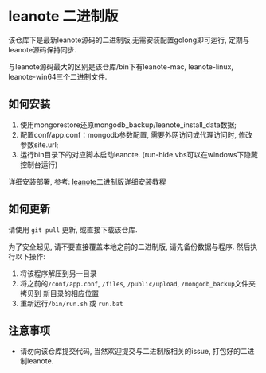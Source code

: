 # leanote 二进制版

该仓库下是最新leanote源码的二进制版,无需安装配置golong即可运行, 定期与leanote源码保持同步.

与leanote源码最大的区别是该仓库/bin下有leanote-mac, leanote-linux, leanote-win64三个二进制文件. 

## 如何安装
1. 使用mongorestore还原mongodb_backup/leanote_install_data数据;
2. 配置conf/app.conf：mongodb参数配置, 需要外网访问或代理访问时, 修改参数site.url;
3. 运行bin目录下的对应脚本启动leanote. (run-hide.vbs可以在windows下隐藏控制台运行)

详细安装部署, 参考: [leanote二进制版详细安装教程](https://github.com/leanote/leanote/wiki/leanote%E4%BA%8C%E8%BF%9B%E5%88%B6%E7%89%88%E8%AF%A6%E7%BB%86%E5%AE%89%E8%A3%85%E6%95%99%E7%A8%8B)

## 如何更新

请使用 `git pull` 更新, 或直接下载该仓库. 

为了安全起见, 请不要直接覆盖本地之前的二进制版, 请先备份数据与程序. 然后执行以下操作:

1. 将该程序解压到另一目录
2. 将之前的`/conf/app.conf`, `/files`, `/public/upload`, `/mongodb_backup`文件夹 拷贝到 新目录的相应位置
3. 重新运行`/bin/run.sh` 或 `run.bat`

## 注意事项
* 请勿向该仓库提交代码, 当然欢迎提交与二进制版相关的issue, 打包好的二进制leanote.